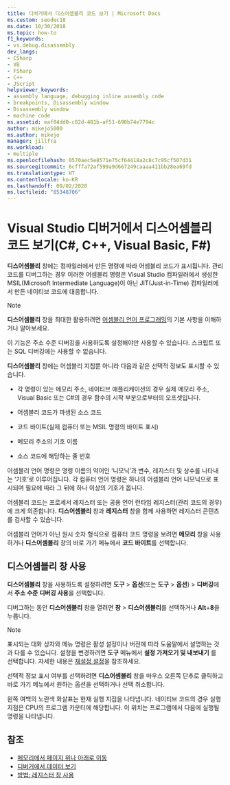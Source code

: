 ```yaml
---
title: 디버거에서 디스어셈블리 코드 보기 | Microsoft Docs
ms.custom: seodec18
ms.date: 10/30/2018
ms.topic: how-to
f1_keywords:
- vs.debug.disassembly
dev_langs:
- CSharp
- VB
- FSharp
- C++
- JScript
helpviewer_keywords:
- assembly language, debugging inline assembly code
- breakpoints, Disassembly window
- Disassembly window
- machine code
ms.assetid: eaf84dd0-c82d-481b-af51-690b74e7794c
author: mikejo5000
ms.author: mikejo
manager: jillfra
ms.workload:
- multiple
ms.openlocfilehash: 0570aec5e8571e75cf64418a2c8c7c95cf507d31
ms.sourcegitcommit: 6cfffa72af599a9d667249caaaa411bb28ea69fd
ms.translationtype: HT
ms.contentlocale: ko-KR
ms.lasthandoff: 09/02/2020
ms.locfileid: "85348706"
---
```

# <a name="view-disassembly-code-in-the-visual-studio-debugger-c-c-visual-basic-f"></a>Visual Studio 디버거에서 디스어셈블리 코드 보기(C#, C++, Visual Basic, F#)

**디스어셈블리** 창에는 컴파일러에서 만든 명령에 따라 어셈블리 코드가 표시됩니다. 관리 코드를 디버그하는 경우 이러한 어셈블리 명령은 Visual Studio 컴파일러에서 생성한 MSIL(Microsoft Intermediate Language)이 아닌 JIT(Just-in-Time) 컴파일러에서 만든 네이티브 코드에 대응합니다.

> [!NOTE]
> **디스어셈블리** 창을 최대한 활용하려면 [어셈블리 언어 프로그래밍](https://wikipedia.org/wiki/Assembly_language)의 기본 사항을 이해하거나 알아보세요.

이 기능은 주소 수준 디버깅을 사용하도록 설정해야만 사용할 수 있습니다. 스크립트 또는 SQL 디버깅에는 사용할 수 없습니다.

**디스어셈블리** 창에는 어셈블리 지침뿐 아니라 다음과 같은 선택적 정보도 표시할 수 있습니다.

- 각 명령이 있는 메모리 주소, 네이티브 애플리케이션의 경우 실제 메모리 주소, Visual Basic 또는 C#의 경우 함수의 시작 부분으로부터의 오프셋입니다.

- 어셈블리 코드가 파생된 소스 코드

- 코드 바이트(실제 컴퓨터 또는 MSIL 명령의 바이트 표시)

- 메모리 주소의 기호 이름

- 소스 코드에 해당하는 줄 번호

어셈블리 언어 명령은 명령 이름의 약어인 ‘니모닉’과 변수, 레지스터 및 상수를 나타내는 ‘기호’로 이루어집니다.   각 컴퓨터 언어 명령은 하나의 어셈블리 언어 니모닉으로 표시되며 필요에 따라 그 뒤에 하나 이상의 기호가 옵니다.

어셈블리 코드는 프로세서 레지스터 또는 공용 언어 런타임 레지스터(관리 코드의 경우)에 크게 의존합니다. **디스어셈블리** 창과 **레지스터** 창을 함께 사용하면 레지스터 콘텐츠를 검사할 수 있습니다.

어셈블리 언어가 아닌 원시 숫자 형식으로 컴퓨터 코드 명령을 보려면 **메모리** 창을 사용하거나 **디스어셈블리** 창의 바로 가기 메뉴에서 **코드 바이트**를 선택합니다.

## <a name="use-the-disassembly-window"></a>디스어셈블리 창 사용

**디스어셈블리** 창을 사용하도록 설정하려면 **도구** > **옵션**(또는 **도구** > **옵션**) > **디버깅**에서 **주소 수준 디버깅 사용**을 선택합니다.

디버그하는 동안 **디스어셈블리** 창을 열려면 **창** > **디스어셈블리**를 선택하거나 **Alt**+**8**을 누릅니다.

> [!NOTE]
> 표시되는 대화 상자와 메뉴 명령은 활성 설정이나 버전에 따라 도움말에서 설명하는 것과 다를 수 있습니다. 설정을 변경하려면 **도구** 메뉴에서 **설정 가져오기 및 내보내기** 를 선택합니다. 자세한 내용은 [재설정 설정](../ide/environment-settings.md#reset-settings)을 참조하세요.

선택적 정보 표시 여부를 선택하려면 **디스어셈블리** 창을 마우스 오른쪽 단추로 클릭하고 바로 가기 메뉴에서 원하는 옵션을 선택하거나 선택 취소합니다.

왼쪽 여백의 노란색 화살표는 현재 실행 지점을 나타냅니다. 네이티브 코드의 경우 실행 지점은 CPU의 프로그램 카운터에 해당합니다. 이 위치는 프로그램에서 다음에 실행될 명령을 나타냅니다.

## <a name="see-also"></a>참조

* [메모리에서 페이지 위나 아래로 이동](../debugger/how-to-page-up-or-down-in-memory.md)
* [디버거에서 데이터 보기](../debugger/viewing-data-in-the-debugger.md)
* [방법: 레지스터 창 사용](../debugger/how-to-use-the-registers-window.md)